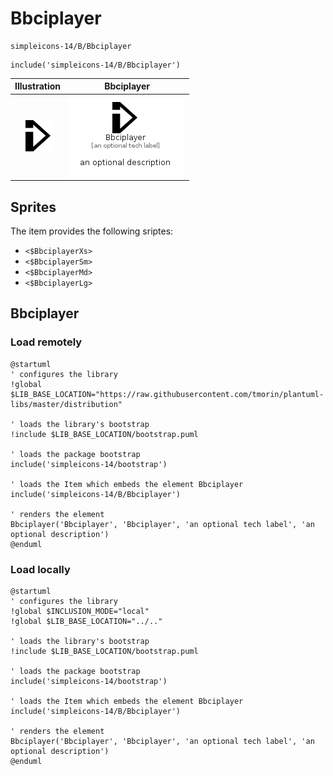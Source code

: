 # Bbciplayer


```text
simpleicons-14/B/Bbciplayer
```

```text
include('simpleicons-14/B/Bbciplayer')
```



| Illustration | Bbciplayer |
| :---: | :---: |
| ![illustration for Illustration](../../simpleicons-14/B/Bbciplayer.png) | ![illustration for Bbciplayer](../../simpleicons-14/B/Bbciplayer.Local.png) |



## Sprites
The item provides the following sriptes:

- `<$BbciplayerXs>`
- `<$BbciplayerSm>`
- `<$BbciplayerMd>`
- `<$BbciplayerLg>`





## Bbciplayer

### Load remotely
```plantuml
@startuml
' configures the library
!global $LIB_BASE_LOCATION="https://raw.githubusercontent.com/tmorin/plantuml-libs/master/distribution"

' loads the library's bootstrap
!include $LIB_BASE_LOCATION/bootstrap.puml

' loads the package bootstrap
include('simpleicons-14/bootstrap')

' loads the Item which embeds the element Bbciplayer
include('simpleicons-14/B/Bbciplayer')

' renders the element
Bbciplayer('Bbciplayer', 'Bbciplayer', 'an optional tech label', 'an optional description')
@enduml
```

### Load locally
```plantuml
@startuml
' configures the library
!global $INCLUSION_MODE="local"
!global $LIB_BASE_LOCATION="../.."

' loads the library's bootstrap
!include $LIB_BASE_LOCATION/bootstrap.puml

' loads the package bootstrap
include('simpleicons-14/bootstrap')

' loads the Item which embeds the element Bbciplayer
include('simpleicons-14/B/Bbciplayer')

' renders the element
Bbciplayer('Bbciplayer', 'Bbciplayer', 'an optional tech label', 'an optional description')
@enduml
```

